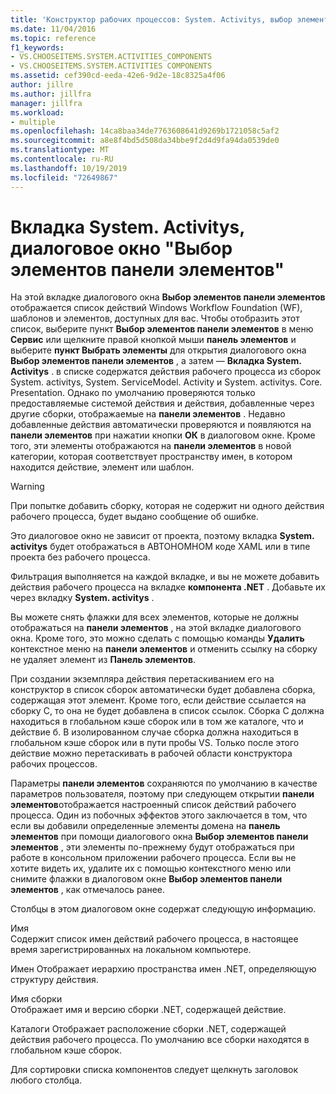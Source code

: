 ```yaml
---
title: 'Конструктор рабочих процессов: System. Activitys, выбор элементов панели элементов'
ms.date: 11/04/2016
ms.topic: reference
f1_keywords:
- VS.CHOOSEITEMS.SYSTEM.ACTIVITIES_COMPONENTS
- VS.CHOOSEITEMS.SYSTEM.ACTIVITIES COMPONENTS
ms.assetid: cef390cd-eeda-42e6-9d2e-18c8325a4f06
author: jillre
ms.author: jillfra
manager: jillfra
ms.workload:
- multiple
ms.openlocfilehash: 14ca8baa34de7763608641d9269b1721058c5af2
ms.sourcegitcommit: a8e8f4bd5d508da34bbe9f2d4d9fa94da0539de0
ms.translationtype: MT
ms.contentlocale: ru-RU
ms.lasthandoff: 10/19/2019
ms.locfileid: "72649867"
---
```

# <a name="systemactivities-tab-choose-toolbox-items-dialog-box"></a>Вкладка System. Activitys, диалоговое окно "Выбор элементов панели элементов"

На этой вкладке диалогового окна **Выбор элементов панели элементов** отображается список действий Windows Workflow Foundation (WF), шаблонов и элементов, доступных для вас. Чтобы отобразить этот список, выберите пункт **Выбор элементов панели элементов** в меню **Сервис** или щелкните правой кнопкой мыши **панель элементов** и выберите **пункт Выбрать элементы** для открытия диалогового окна **Выбор элементов панели элементов** , а затем —  **Вкладка System. Activitys** . в списке содержатся действия рабочего процесса из сборок System. activitys, System. ServiceModel. Activity и System. activitys. Core. Presentation. Однако по умолчанию проверяются только предоставляемые системой действия и действия, добавленные через другие сборки, отображаемые на **панели элементов** . Недавно добавленные действия автоматически проверяются и появляются на **панели элементов** при нажатии кнопки **ОК** в диалоговом окне. Кроме того, эти элементы отображаются на **панели элементов** в новой категории, которая соответствует пространству имен, в котором находится действие, элемент или шаблон.

> [!WARNING]
> При попытке добавить сборку, которая не содержит ни одного действия рабочего процесса, будет выдано сообщение об ошибке.

Это диалоговое окно не зависит от проекта, поэтому вкладка **System. activitys** будет отображаться в АВТОНОМНОМ коде XAML или в типе проекта без рабочего процесса.

Фильтрация выполняется на каждой вкладке, и вы не можете добавить действия рабочего процесса на вкладке **компонента .NET** . Добавьте их через вкладку **System. activitys** .

Вы можете снять флажки для всех элементов, которые не должны отображаться на **панели элементов** , на этой вкладке диалогового окна. Кроме того, это можно сделать с помощью команды **Удалить** контекстное меню на **панели элементов** и отменить ссылку на сборку не удаляет элемент из **Панель элементов**.

При создании экземпляра действия перетаскиванием его на конструктор в список сборок автоматически будет добавлена сборка, содержащая этот элемент. Кроме того, если действие ссылается на сборку C, то она не будет добавлена в список ссылок. Сборка C должна находиться в глобальном кэше сборок или в том же каталоге, что и действие б. В изолированном случае сборка должна находиться в глобальном кэше сборок или в пути пробы VS. Только после этого действие можно перетаскивать в рабочей области конструктора рабочих процессов.

Параметры **панели элементов** сохраняются по умолчанию в качестве параметров пользователя, поэтому при следующем открытии **панели элементов**отображается настроенный список действий рабочего процесса. Один из побочных эффектов этого заключается в том, что если вы добавили определенные элементы домена на **панель элементов** при помощи диалогового окна **Выбор элементов панели элементов** , эти элементы по-прежнему будут отображаться при работе в консольном приложении рабочего процесса. Если вы не хотите видеть их, удалите их с помощью контекстного меню или снимите флажки в диалоговом окне **Выбор элементов панели элементов** , как отмечалось ранее.

Столбцы в этом диалоговом окне содержат следующую информацию.

Имя\
Содержит список имен действий рабочего процесса, в настоящее время зарегистрированных на локальном компьютере.

Имен
Отображает иерархию пространства имен .NET, определяющую структуру действия.

Имя сборки \
Отображает имя и версию сборки .NET, содержащей действие.

Каталоги
Отображает расположение сборки .NET, содержащей действия рабочего процесса. По умолчанию все сборки находятся в глобальном кэше сборок.

Для сортировки списка компонентов следует щелкнуть заголовок любого столбца.